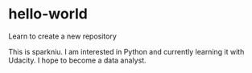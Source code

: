 # hello-world
Learn to create a new repository

This is sparkniu. I am interested in Python and currently learning it with Udacity.
I hope to become a data analyst. 
